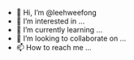 - 👋 Hi, I’m @leehweefong
- 👀 I’m interested in ...
- 🌱 I’m currently learning ...
- 💞️ I’m looking to collaborate on ...
- 📫 How to reach me ...

<!---
leehweefong/leehweefong is a ✨ special ✨ repository because its `README.md` (this file) appears on your GitHub profile.
You can click the Preview link to take a look at your changes.
--->
